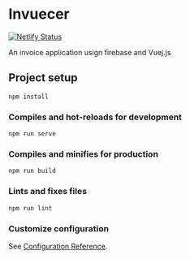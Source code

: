 # Invuecer

[![Netlify Status](https://api.netlify.com/api/v1/badges/d56a8101-8960-4c61-b51e-d64bce667985/deploy-status)](https://app.netlify.com/sites/invuecer/deploys)

An invoice application usign firebase and Vuej.js

## Project setup
```
npm install
```

### Compiles and hot-reloads for development
```
npm run serve
```

### Compiles and minifies for production
```
npm run build
```

### Lints and fixes files
```
npm run lint
```

### Customize configuration
See [Configuration Reference](https://cli.vuejs.org/config/).
